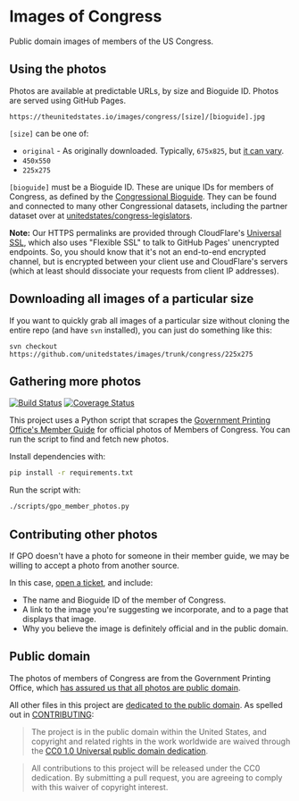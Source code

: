 # Images of Congress

Public domain images of members of the US Congress.

## Using the photos

Photos are available at predictable URLs, by size and Bioguide ID. Photos are served using GitHub Pages.

```
https://theunitedstates.io/images/congress/[size]/[bioguide].jpg
```

`[size]` can be one of:

* `original` - As originally downloaded. Typically, `675x825`, but [it can vary](https://github.com/unitedstates/images/issues/1#issuecomment-35070231).
* `450x550`
* `225x275`

`[bioguide]` must be a Bioguide ID. These are unique IDs for members of Congress, as defined by the [Congressional Bioguide](http://bioguide.congress.gov). They can be found and connected to many other Congressional datasets, including the partner dataset over at [unitedstates/congress-legislators](https://github.com/unitedstates/congress-legislators).

**Note:** Our HTTPS permalinks are provided through CloudFlare's [Universal SSL](https://blog.cloudflare.com/introducing-universal-ssl/), which also uses "Flexible SSL" to talk to GitHub Pages' unencrypted endpoints. So, you should know that it's not an end-to-end encrypted channel, but is encrypted between your client use and CloudFlare's servers (which at least should dissociate your requests from client IP addresses).

## Downloading all images of a particular size

If you want to quickly grab all images of a particular size without cloning the entire repo (and have `svn` installed), you can just do something like this:

`svn checkout https://github.com/unitedstates/images/trunk/congress/225x275`

## Gathering more photos

[![Build Status](https://travis-ci.org/unitedstates/images.svg?branch=gh-pages)](https://travis-ci.org/unitedstates/images)
[![Coverage Status](https://coveralls.io/repos/unitedstates/images/badge.svg?branch=gh-pages&service=github)](https://coveralls.io/github/unitedstates/images?branch=gh-pages)

This project uses a Python script that scrapes the [Government Printing Office's Member Guide](https://memberguide.gpo.gov/) for official photos of Members of Congress. You can run the script to find and fetch new photos.

Install dependencies with:

```bash
pip install -r requirements.txt
```

Run the script with:

```bash
./scripts/gpo_member_photos.py
```


## Contributing other photos

If GPO doesn't have a photo for someone in their member guide, we may be willing to accept a photo from another source.

In this case, [open a ticket](https://github.com/unitedstates/images/issues/new), and include:

* The name and Bioguide ID of the member of Congress.
* A link to the image you're suggesting we incorporate, and to a page that displays that image.
* Why you believe the image is definitely official and in the public domain.


## Public domain

The photos of members of Congress are from the Government Printing Office, which [has assured us that all photos are public domain](https://github.com/sunlightlabs/congress/issues/432#issuecomment-34481338).

All other files in this project are [dedicated to the public domain](LICENSE). As spelled out in [CONTRIBUTING](CONTRIBUTING.md):

> The project is in the public domain within the United States, and copyright and related rights in the work worldwide are waived through the [CC0 1.0 Universal public domain dedication](http://creativecommons.org/publicdomain/zero/1.0/).

> All contributions to this project will be released under the CC0 dedication. By submitting a pull request, you are agreeing to comply with this waiver of copyright interest.
